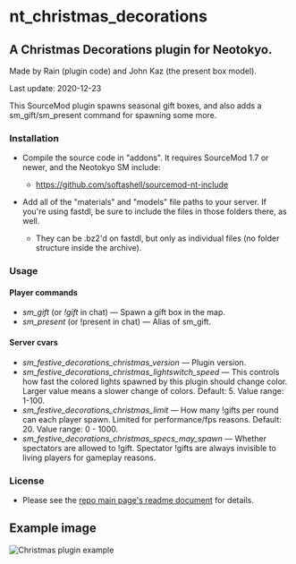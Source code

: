 # nt_christmas_decorations

## A Christmas Decorations plugin for Neotokyo.

Made by Rain (plugin code) and John Kaz (the present box model).

Last update: 2020-12-23

This SourceMod plugin spawns seasonal gift boxes, and also adds a sm_gift/sm_present command for spawning some more.

### Installation

* Compile the source code in "addons". It requires SourceMod 1.7 or newer, and the Neotokyo SM include:
    * https://github.com/softashell/sourcemod-nt-include

* Add all of the "materials" and "models" file paths to your server. If you're using fastdl, be sure to include the files in those folders there, as well.
    * They can be .bz2'd on fastdl, but only as individual files (no folder structure inside the archive).

### Usage

#### Player commands
* *sm_gift* (or *!gift* in chat) — Spawn a gift box in the map.
* *sm_present* (or !present in chat) — Alias of sm_gift.

#### Server cvars
* *sm_festive_decorations_christmas_version* — Plugin version.
* *sm_festive_decorations_christmas_lightswitch_speed* — This controls how fast the colored lights spawned by this plugin should change color. Larger value means a slower change of colors. Default: 5. Value range: 1-100.
* *sm_festive_decorations_christmas_limit* — How many !gifts per round can each player spawn. Limited for performance/fps reasons. Default: 20. Value range: 0 - 1000.
* *sm_festive_decorations_christmas_specs_may_spawn* — Whether spectators are allowed to !gift. Spectator !gifts are always invisible to living players for gameplay reasons.

### License

* Please see the [repo main page's readme document](https://github.com/Rainyan/nt-festive-decorations) for details.

## Example image

![Christmas plugin example](https://github.com/Rainyan/nt-festive-decorations/raw/master/example_images/xmas.jpg "Christmas plugin example")
